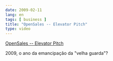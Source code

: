 ```yaml
---
date: 2009-02-11
lang: en
tags: [ business ]
title: "OpenSales -- Elevator Pitch"
type: video
---
```


[OpenSales -- Elevator Pitch](http://blog.juntoos.com.br/juntoos.php/2008/12/01/opensales-elevator-pitch)

2009, o ano da emancipação da "velha guarda"?
